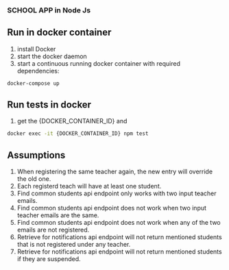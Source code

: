 ### SCHOOL APP in Node Js

## Run in docker container
1. install Docker
2. start the docker daemon
3. start a continuous running docker container with required dependencies:
```bash
docker-compose up
```

## Run tests in docker
1. get the {DOCKER_CONTAINER_ID} and
```bash
docker exec -it {DOCKER_CONTAINER_ID} npm test
```

## Assumptions
1. When registering the same teacher again, the new entry will override the old one.
2. Each registerd teach will have at least one student.
3. Find common students api endpoint only works with two input teacher emails.
4. Find common students api endpoint does not work when two input teacher emails are the same.
5. Find common students api endpoint does not work when any of the two emails are not registered.
6. Retrieve for notifications api endpoint will not return mentioned students that is not registered under any teacher.
7. Retrieve for notifications api endpoint will not return mentioned students if they are suspended.
